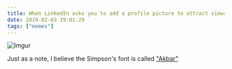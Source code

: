 ```yaml
---
title: When LinkedIn asks you to add a profile picture to attract views
date: 2019-02-03 19:01:29
tags: ["memes"]
---
```


![Imgur](https://i.imgur.com/E99LlVW.jpg)

Just as a note, I believe the Simpson's font is called ["Akbar"](https://www.dafont.com/akbar.font)
